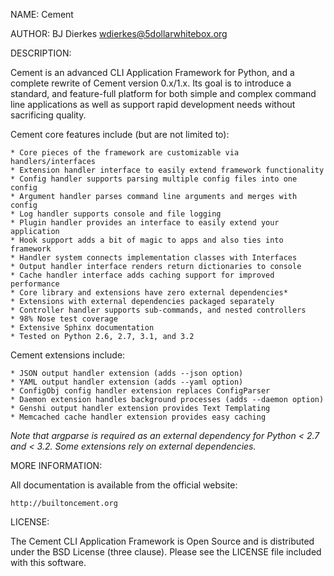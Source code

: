 
NAME: Cement

AUTHOR: BJ Dierkes <wdierkes@5dollarwhitebox.org>

DESCRIPTION:

Cement is an advanced CLI Application Framework for Python, and a complete
rewrite of Cement version 0.x/1.x.  Its goal is to introduce a standard, and 
feature-full platform for both simple and complex command line applications as 
well as support rapid development needs without sacrificing quality.

Cement core features include (but are not limited to):

    * Core pieces of the framework are customizable via handlers/interfaces
    * Extension handler interface to easily extend framework functionality
    * Config handler supports parsing multiple config files into one config
    * Argument handler parses command line arguments and merges with config
    * Log handler supports console and file logging
    * Plugin handler provides an interface to easily extend your application
    * Hook support adds a bit of magic to apps and also ties into framework
    * Handler system connects implementation classes with Interfaces
    * Output handler interface renders return dictionaries to console
    * Cache handler interface adds caching support for improved performance
    * Core library and extensions have zero external dependencies*
    * Extensions with external dependencies packaged separately
    * Controller handler supports sub-commands, and nested controllers
    * 98% Nose test coverage
    * Extensive Sphinx documentation
    * Tested on Python 2.6, 2.7, 3.1, and 3.2
    
Cement extensions include:

    * JSON output handler extension (adds --json option)
    * YAML output handler extension (adds --yaml option)
    * ConfigObj config handler extension replaces ConfigParser
    * Daemon extension handles background processes (adds --daemon option)
    * Genshi output handler extension provides Text Templating
    * Memcached cache handler extension provides easy caching

*Note that argparse is required as an external dependency for Python < 2.7 
and < 3.2.  Some extensions rely on external dependencies.*


MORE INFORMATION:

All documentation is available from the official website:

    http://builtoncement.org
    
    
LICENSE:

The Cement CLI Application Framework is Open Source and is distributed under 
the BSD License (three clause).  Please see the LICENSE file included with 
this software.  
